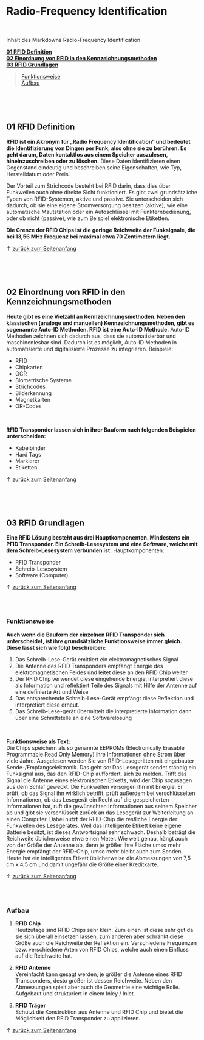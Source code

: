 <a name="top"></a>
# Radio-Frequency Identification

<br/>

Inhalt des Markdowns Radio-Frequency Identification

**[01 RFID Definition](#01)** <br/>
**[02 Einordnung von RFID in den Kennzeichnungsmethoden](#02)** <br/>
**[03 RFID Grundlagen](#03)** <br/>
> [Funktionsweise](#03.1) <br/>
> [Aufbau](#03.2) <br/>


<br/>

<br/>

<br/>

<a name="01"></a>
## 01 RFID Definition

**RFID ist ein Akronym für „Radio Frequency Identification“ und bedeutet die Identifizierung von Dingen per Funk, also ohne sie zu berühren. Es geht darum, Daten kontaktlos aus einem Speicher auszulesen, hineinzuschreiben oder zu löschen.** Diese Daten identifizieren einen Gegenstand eindeutig und beschreiben seine Eigenschaften, wie Typ, Herstelldatum oder Preis. 

Der Vorteil zum Strichcode besteht bei RFID darin, dass dies über Funkwellen auch ohne direkte Sicht funktioniert. Es gibt zwei grundsätzliche Typen von RFID-Systemen, aktive und passive. Sie unterscheiden sich dadurch, ob sie eine eigene Stromversorgung besitzen (aktive), wie eine automatische Mautstation oder ein Autoschlüssel mit Funkfernbedienung, oder ob nicht (passive), wie zum Beispiel elektronische Etiketten.

**Die Grenze der RFID Chips ist die geringe Reichweite der Funksignale, die bei 13,56 MHz Frequenz bei maximal etwa 70 Zentimetern liegt.**

&uarr; [zurück zum Seitenanfang](#top)

<br/>

<br/>

<br/>


<a name="02"></a>
## 02 Einordnung von RFID in den Kennzeichnungsmethoden
**Heute gibt es eine Vielzahl an Kennzeichnungsmethoden. Neben den klassischen (analoge und manuellen) Kennzeichnungsmethoden, gibt es sogenannte Auto-ID Methoden. RFID ist eine Auto-ID Methode.** Auto-ID Methoden zeichnen sich dadurch aus, dass sie automatisierbar und maschinenlesbar sind. Dadurch ist es möglich, Auto-ID Methoden in automatisierte und digitalisierte Prozesse zu integrieren. Beispiele:
* RFID
* Chipkarten
* OCR
* Biometrische Systeme
* Strichcodes
* Bilderkennung
* Magnetkarten
* QR-Codes

<br/>

**RFID Transponder lassen sich in ihrer Bauform nach folgenden Beispielen unterscheiden:**
* Kabelbinder
* Hard Tags
* Markierer
* Etiketten

&uarr; [zurück zum Seitenanfang](#top)

<br/>

<br/>

<br/>


<a name="03"></a>
## 03 RFID Grundlagen
**Eine RFID Lösung besteht aus drei Hauptkomponenten. Mindestens ein PFID Transponder. Ein Schreib-Lesesystem und eine Software, welche mit dem Schreib-Lesesystem verbunden ist.** Hauptkomponenten:
* RFID Transponder
* Schreib-Lesesystem
* Software (Computer)

&uarr; [zurück zum Seitenanfang](#top)

<br/>

<br/>

<a name="03.1"></a>
### Funktionsweise
**Auch wenn die Bauform der einzelnen RFID Transponder sich unterscheidet, ist ihre grundsätzliche Funktionsweise immer gleich. Diese lässt sich wie folgt beschreiben:**

1. Das Schreib-Lese-Gerät emittiert ein elektromagnetisches Signal
2. Die Antenne des RFID Transponders empfängt Energie des elektromagnetischen Feldes und leitet diese an den RFID Chip weiter
3. Der RFID Chip verwendet diese eingehende Energie, interpretiert diese als Information und reflektiert Teile des Signals mit Hilfe der Antenne auf eine definierte Art und Weise
4. Das entsprechende Schreib-Lese-Gerät empfängt diese Reflektion und interpretiert diese erneut.
5. Das Schreib-Lese-gerät übermittelt die interpretierte Information dann über eine Schnittstelle an eine Softwarelösung

<br/>

**Funktionsweise als Text:** <br/>
Die Chips speichern als so genannte EEPROMs (Electronically Erasable Programmable Read Only Memory) ihre Informationen ohne Strom über viele Jahre. Ausgelesen werden Sie von RFID-Lesegeräten mit eingebauter Sende-/Empfangselektronik. Das geht so: Das Lesegerät sendet ständig ein Funksignal aus, das den RFID-Chip auffordert, sich zu melden. Trifft das Signal die Antenne eines elektronischen Etiketts, wird der Chip sozusagen aus dem Schlaf geweckt. Die Funkwellen versorgen ihn mit Energie. Er prüft, ob das Signal ihn wirklich betrifft, prüft außerdem bei verschlüsselten Informationen, ob das Lesegerät ein Recht auf die gespeicherten Informationen hat, ruft die gewünschten Informationen aus seinem Speicher ab und gibt sie verschlüsselt zurück an das Lesegerät zur Weiterleitung an einen Computer. Dabei nutzt der RFID-Chip die restliche Energie der Funkwellen des Lesegerätes. Weil das intelligente Etikett keine eigene Batterie besitzt, ist dieses Antwortsignal sehr schwach. Deshalb beträgt die Reichweite üblicherweise etwa einen Meter. Wie weit genau, hängt auch von der Größe der Antenne ab, denn je größer ihre Fläche umso mehr Energie empfängt der RFID-Chip, umso mehr bleibt auch zum Senden. Heute hat ein intelligentes Etikett üblicherweise die Abmessungen von 7,5 cm x 4,5 cm und damit ungefähr die Größe einer Kreditkarte. 

&uarr; [zurück zum Seitenanfang](#top)

<br/>

<br/>

<a name="03.2"></a>
### Aufbau
1. **RFID Chip** <br/>
Heutzutage sind RFID Chips sehr klein. Zum einen ist diese sehr gut da sie sich überall einsetzen lassen, zum anderen aber schränkt diese Größe auch die Reichweite der Reflektion ein. Verschiedene Frequenzen bzw. verschiedene Arten von RFID Chips, welche auch einen Einfluss auf die Reichweite hat.

2. **RFID Antenne** <br/>
Vereinfacht kann gesagt werden, je größer die Antenne eines RFID Transponders, desto größer ist dessen Reichweite. Neben den Abmessungen spielt aber auch die Geometrie eine wichtige Rolle. Aufgebaut und strukturiert in einem Inley / Inlet.

3. **RFID Träger** <br/>
Schützt die Konstruktion aus Antenne und RFID Chip und bietet die Möglichkeit den RFID Transponder zu applizieren.

&uarr; [zurück zum Seitenanfang](#top)

<br/>
